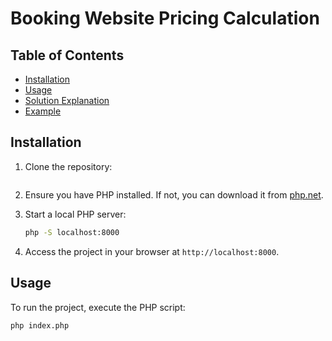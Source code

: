 # Booking Website Pricing Calculation


## Table of Contents

- [Installation](#installation)
- [Usage](#usage)
- [Solution Explanation](#solution-explanation)
- [Example](#example)

## Installation

1. Clone the repository:
    
    ```

2. Ensure you have PHP installed. If not, you can download it from [php.net](https://www.php.net/downloads).

3. Start a local PHP server:
    ```bash
    php -S localhost:8000
    ```

4. Access the project in your browser at `http://localhost:8000`.

## Usage

To run the project, execute the PHP script:
```bash
php index.php
